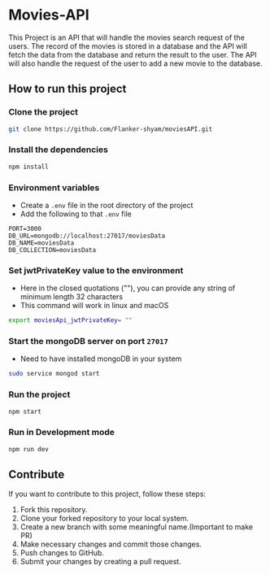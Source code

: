 # Movies-API

This Project is an API that will handle the movies search request of the users.
The record of the movies is stored in a database and the API will fetch the data from the database and return the result to the user. The API will also handle the request of the user to add a new movie to the database.

## How to run this project

### Clone the project

```bash
git clone https://github.com/Flanker-shyam/moviesAPI.git
```

### Install the dependencies

```bash
npm install
```

### Environment variables

- Create a `.env` file in the root directory of the project
- Add the following to that `.env` file

```
PORT=3000
DB_URL=mongodb://localhost:27017/moviesData
DB_NAME=moviesData
DB_COLLECTION=moviesData
```

### Set jwtPrivateKey value to the environment

- Here in the closed quotations (""), you can provide any string of minimum length 32 characters
- This command will work in linux and macOS

```bash
export moviesApi_jwtPrivateKey= "" 
```

### Start the mongoDB server on port `27017`

- Need to have installed mongoDB in your system

```bash
sudo service mongod start
```

### Run the project

```bash
npm start
```

### Run in Development mode

```bash
npm run dev
```

## Contribute

If you want to contribute to this project, follow these steps:

1. Fork this repository.
2. Clone your forked repository to your local system.
3. Create a new branch with some meaningful name.(Important to make PR)
4. Make necessary changes and commit those changes.
5. Push changes to GitHub.
6. Submit your changes by creating a pull request.

